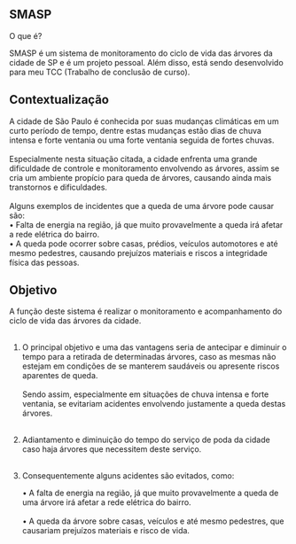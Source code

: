 ## SMASP

O que é? 
<div>
  SMASP é um sistema de monitoramento do ciclo de vida das árvores da cidade de SP e é um projeto pessoal. Além disso, está sendo desenvolvido para meu TCC (Trabalho de conclusão de curso). 
</div>

## Contextualização

<div>
  A cidade de São Paulo é conhecida por suas mudanças climáticas em um curto período de tempo, dentre estas mudanças estão dias de chuva intensa e forte ventania ou uma forte ventania seguida de fortes chuvas. <br><br>
  Especialmente nesta situação citada, a cidade enfrenta uma grande dificuldade de controle e monitoramento envolvendo as árvores, assim se cria um ambiente propício para queda de árvores, causando ainda mais transtornos e dificuldades. <br><br>
  Alguns exemplos de incidentes que a queda de uma árvore pode causar são: <br>
•	Falta de energia na região, já que muito provavelmente a queda irá afetar a rede elétrica do bairro. <br>
•	A queda pode ocorrer sobre casas, prédios, veículos automotores e até mesmo pedestres, causando prejuízos materiais e riscos a integridade física das pessoas.
</div>

## Objetivo

<div>
 A função deste sistema é realizar o monitoramento e acompanhamento do ciclo de vida das árvores da cidade. <br><br>
  
1.	O principal objetivo e uma das vantagens seria de antecipar e diminuir o tempo para a retirada de determinadas árvores, caso as mesmas não estejam em condições de se manterem saudáveis ou apresente riscos aparentes de queda. <br><br> Sendo assim, especialmente em situações de chuva intensa e forte ventania, se evitariam acidentes envolvendo justamente a queda destas árvores.<br><br>
2.	Adiantamento e diminuição do tempo do serviço de poda da cidade caso haja árvores que necessitem deste serviço.<br><br>
3.	Consequentemente alguns acidentes são evitados, como:

    •	A falta de energia na região, já que muito provavelmente a queda de uma árvore irá afetar a rede elétrica do bairro.<br><br>
    •	A queda da árvore sobre casas, veículos e até mesmo pedestres, que causariam prejuízos materiais e risco de vida. 

</div>

